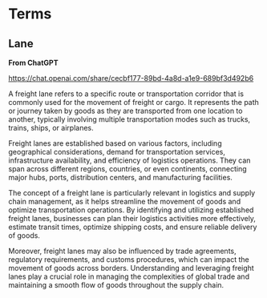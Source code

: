   # Terms

  ## Lane

  **From ChatGPT**

  https://chat.openai.com/share/cecbf177-89bd-4a8d-a1e9-689bf3d492b6

  A freight lane refers to a specific route or transportation corridor that is commonly used for the movement of freight or cargo. It represents the path or journey taken by goods as they are transported from one location to another, typically involving multiple transportation modes such as trucks, trains, ships, or airplanes.

Freight lanes are established based on various factors, including geographical considerations, demand for transportation services, infrastructure availability, and efficiency of logistics operations. They can span across different regions, countries, or even continents, connecting major hubs, ports, distribution centers, and manufacturing facilities.

The concept of a freight lane is particularly relevant in logistics and supply chain management, as it helps streamline the movement of goods and optimize transportation operations. By identifying and utilizing established freight lanes, businesses can plan their logistics activities more effectively, estimate transit times, optimize shipping costs, and ensure reliable delivery of goods.

Moreover, freight lanes may also be influenced by trade agreements, regulatory requirements, and customs procedures, which can impact the movement of goods across borders. Understanding and leveraging freight lanes play a crucial role in managing the complexities of global trade and maintaining a smooth flow of goods throughout the supply chain.
